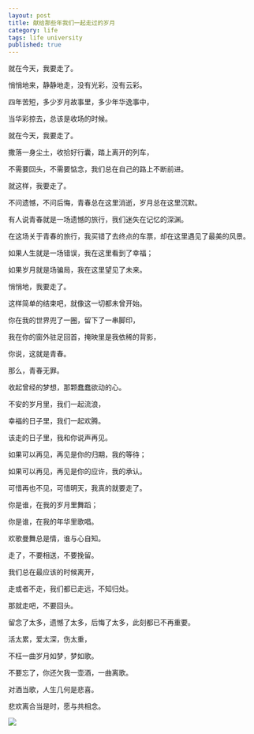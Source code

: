 ```yaml
---
layout: post
title: 献给那些年我们一起走过的岁月
category: life
tags: life university
published: true
---
```


就在今天，我要走了。

悄悄地来，静静地走，没有光彩，没有云彩。

四年苦短，多少岁月故事里，多少年华逸事中，

当华彩掠去，总该是收场的时候。

就在今天，我要走了。

撒落一身尘土，收拾好行囊，踏上离开的列车，

不需要回头，不需要惦念，我们总在自己的路上不断前进。

就这样，我要走了。

不问遗憾，不问后悔，青春总在这里消逝，岁月总在这里沉默。

有人说青春就是一场遗憾的旅行，我们迷失在记忆的深渊。

在这场关于青春的旅行，我买错了去终点的车票，却在这里遇见了最美的风景。

如果人生就是一场错误，我在这里看到了幸福；

如果岁月就是场骗局，我在这里望见了未来。

悄悄地，我要走了。

这样简单的结束吧，就像这一切都未曾开始。

你在我的世界兜了一圈，留下了一串脚印，

我在你的窗外驻足回首，掩映里是我依稀的背影，

你说，这就是青春。

那么，青春无罪。

收起曾经的梦想，那颗蠢蠢欲动的心。

不安的岁月里，我们一起流浪，

幸福的日子里，我们一起欢腾。

该走的日子里，我和你说声再见。

如果可以再见，再见是你的归期，我的等待；

如果可以再见，再见是你的应许，我的承认。

可惜再也不见，可惜明天，我真的就要走了。

你是谁，在我的岁月里舞蹈；

你是谁，在我的年华里歌唱。

欢歌曼舞总是情，谁与心自知。

走了，不要相送，不要挽留。

我们总在最应该的时候离开，

走或者不走，我们都已走远，不知归处。

那就走吧，不要回头。

留念了太多，遗憾了太多，后悔了太多，此刻都已不再重要。

活太累，爱太深，伤太重，

不枉一曲岁月如梦，梦如歌。

不要忘了，你还欠我一壶酒，一曲离歌。

对酒当歌，人生几何是悲喜。

悲欢离合当是时，愿与共相念。
<!--more-->

![](http://bcs.duapp.com/thinkjet/img%2Fdzsw0901.jpg)
